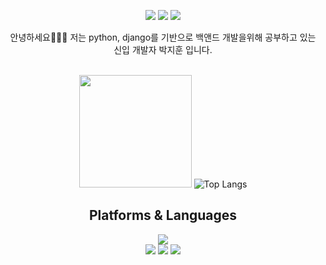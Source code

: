<div align=center> <p> <a href="https://velog.io/@codebot123" target="_blank"><img src="https://img.shields.io/badge/Blog-DD0B78?style=flat-square&logo=GitHub%20Sponsors&logoColor=white"/></a> <a href="mailto:codebot053@gmail.com" target="_blank"><img src="https://img.shields.io/badge/codebot053@gmail.com-EA4335?style=flat-square&logo=Gmail&logoColor=white"/></a> <a href="https://www.linkedin.com/in/ji-hoon-park-859409231//" target="_blank"><img src="https://img.shields.io/badge/codebot053-0A66C2?style=flat-square&logo=Linkedin&logoColor=white"/></a> </p> <p>안녕하세요🙇🏻‍♂️ 저는 python, django를 기반으로 백앤드 개발을위해 공부하고 있는 신입 개발자 박지훈 입니다.<br/> <br/> </p>
  
  <img height="180em" src="https://github-readme-stats.vercel.app/api?username=codebot053&show_icons=true&hide_border=true&&count_private=true&include_all_commits=true" /> ![Top Langs](https://github-readme-stats.vercel.app/api/top-langs/?username=codebot053&layout=compact&hide_border=true&theme=white) 
  
  ## Platforms & Languages 
  <p>  <!--python--> <img src="https://img.shields.io/badge/python-3776AB?style=for-the-badge&logo=python&logoColor=white"> <br> 
<!--        html5 <img src="https://img.shields.io/badge/html5-E34F26?style=for-the-badge&logo=html5&logoColor=white"> -->
<!--        css <img src="https://img.shields.io/badge/css-1572B6?style=for-the-badge&logo=css3&logoColor=white">  -->
<!--        javascript <img src="https://img.shields.io/badge/javascript-F7DF1E?style=for-the-badge&logo=javascript&logoColor=black">  -->
<!--        jquery <img src="https://img.shields.io/badge/jquery-0769AD?style=for-the-badge&logo=jquery&logoColor=white"> <br>  -->
<!--        mongoDB <img src="https://img.shields.io/badge/mongoDB-47A248?style=for-the-badge&logo=MongoDB&logoColor=white">  -->
       <!--django--> <img src="https://img.shields.io/badge/django-092E20?style=for-the-badge&logo=django&logoColor=white"> 
<!--        flask <img src="https://img.shields.io/badge/flask-000000?style=for-the-badge&logo=flask&logoColor=white">  -->
<!--        bootstrap <img src="https://img.shields.io/badge/bootstrap-7952B3?style=for-the-badge&logo=bootstrap&logoColor=white"> <br> </p> <p>  -->
       <!--github--> <img src="https://img.shields.io/badge/github-181717?style=for-the-badge&logo=github&logoColor=white"> 
       <!--git--> <img src="https://img.shields.io/badge/git-F05032?style=for-the-badge&logo=git&logoColor=white"> </p> </div> </div>

<!-- java <img src="https://img.shields.io/badge/java-007396?style=for-the-badge&logo=java&logoColor=white"> c++ <img src="https://img.shields.io/badge/c++-00599C?style=for-the-badge&logo=c%2B%2B&logoColor=white"> -->
